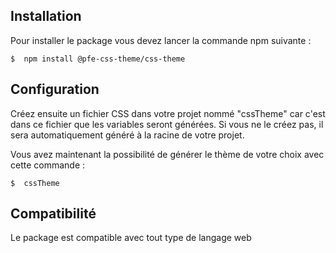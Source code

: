 ## Installation
Pour installer le package vous devez lancer la commande npm suivante :

    $  npm install @pfe-css-theme/css-theme


## Configuration
Créez ensuite un fichier CSS dans votre projet nommé "cssTheme" car c'est dans ce fichier que les variables seront générées. Si vous ne le créez pas, il sera automatiquement généré à la racine de votre projet.

Vous avez maintenant la possibilité de générer le thème de votre choix avec cette commande :
   
    $  cssTheme

## Compatibilité
Le package est compatible avec tout type de langage web
 